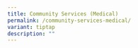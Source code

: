 ```yaml
---
title: Community Services (Medical)
permalink: /community-services-medical/
variant: tiptap
description: ""
---
```

